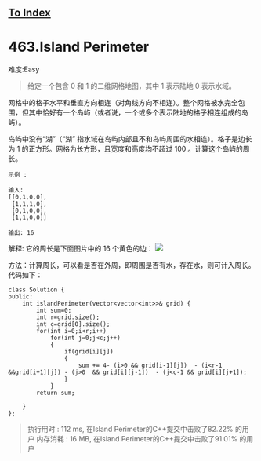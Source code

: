 [To Index](/index.md)
---
# 463.Island Perimeter
难度:Easy
> 给定一个包含 0 和 1 的二维网格地图，其中 1 表示陆地 0 表示水域。

网格中的格子水平和垂直方向相连（对角线方向不相连）。整个网格被水完全包围，但其中恰好有一个岛屿（或者说，一个或多个表示陆地的格子相连组成的岛屿）。

岛屿中没有“湖”（“湖” 指水域在岛屿内部且不和岛屿周围的水相连）。格子是边长为 1 的正方形。网格为长方形，且宽度和高度均不超过 100 。计算这个岛屿的周长。

 
```
示例 :

输入:
[[0,1,0,0],
 [1,1,1,0],
 [0,1,0,0],
 [1,1,0,0]]

输出: 16
```

解释: 它的周长是下面图片中的 16 个黄色的边：
![](https://assets.leetcode-cn.com/aliyun-lc-upload/uploads/2018/10/12/island.png)


方法：计算周长，可以看是否在外周，即周围是否有水，存在水，则可计入周长。代码如下：  

```
class Solution {
public:
    int islandPerimeter(vector<vector<int>>& grid) {
        int sum=0;
        int r=grid.size();
        int c=grid[0].size();
        for(int i=0;i<r;i++)
            for(int j=0;j<c;j++)
            {
                if(grid[i][j])
                {
                    sum += 4- (i>0 && grid[i-1][j])  - (i<r-1 &&grid[i+1][j]) - (j>0  && grid[i][j-1])  - (j<c-1 && grid[i][j+1]);
                }
            }
        return sum;

    }
};
```
> 执行用时 : 112 ms, 在Island Perimeter的C++提交中击败了82.22% 的用户
内存消耗 : 16 MB, 在Island Perimeter的C++提交中击败了91.01% 的用户
